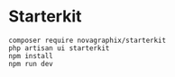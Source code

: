 # Starterkit

```
composer require novagraphix/starterkit
php artisan ui starterkit
npm install
npm run dev
```

